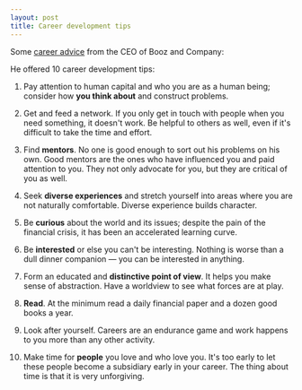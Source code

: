```yaml
---
layout: post
title: Career development tips
---
```


Some [career advice](https://www4.gsb.columbia.edu/publicoffering/post/726855/CEO+Leadership+Advice%3A+Know+Thyself) from the CEO of Booz and Company:

He offered 10 career development tips:

1. Pay attention to human capital and who you are as a human being; consider how **you think about** and construct problems.

2. Get and feed a network. If you only get in touch with people when you need something, it doesn't work. Be helpful to others as well, even if it's difficult to take the time and effort.

3. Find **mentors**. No one is good enough to sort out his problems on his own. Good mentors are the ones who have influenced you and paid attention to you. They not only advocate for you, but they are critical of you as well.

4. Seek **diverse experiences** and stretch yourself into areas where you are not naturally comfortable. Diverse experience builds character.

5. Be **curious** about the world and its issues; despite the pain of the financial crisis, it has been an accelerated learning curve.

6. Be **interested** or else you can't be interesting. Nothing is worse than a dull dinner companion — you can be interested in anything.

7. Form an educated and **distinctive point of view**. It helps you make sense of abstraction. Have a worldview to see what forces are at play.

8. **Read**. At the minimum read a daily financial paper and a dozen good books a year.

9. Look after yourself. Careers are an endurance game and work happens to you more than any other activity.

10. Make time for **people** you love and who love you. It's too early to let these people become a subsidiary early in your career. The thing about time is that it is very unforgiving.
